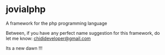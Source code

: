 # jovialphp
A framework for the php programming language

 Between, if you have any perfect name suggestion for this framework, do let me know:
chidideveloper@gmail.com
 
Its a new dawn !!!


